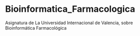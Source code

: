 # Bioinformatica_Farmacologica
Asignatura de La Universidad Internacional de Valencia, sobre Bioinformática Farmacológica 
